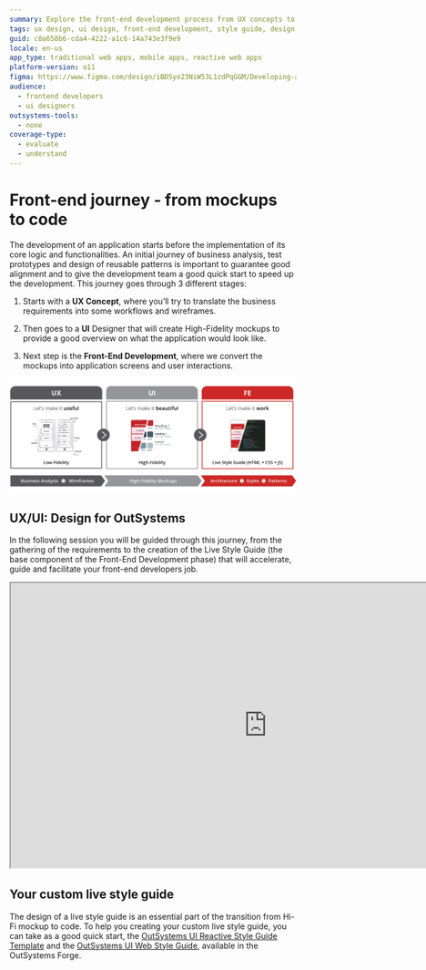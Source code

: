 ```yaml
---
summary: Explore the front-end development process from UX concepts to code implementation using OutSystems 11 (O11) in this detailed guide.
tags: ux design, ui design, front-end development, style guide, design systems
guid: c8a658b6-cda4-4222-a1c6-14a743e3f9e9
locale: en-us
app_type: traditional web apps, mobile apps, reactive web apps
platform-version: o11
figma: https://www.figma.com/design/iBD5yo23NiW53L1zdPqGGM/Developing-an-Application?node-id=5651-92&t=vWr5PKHXJehpR1kR-1
audience:
  - frontend developers
  - ui designers
outsystems-tools:
  - none
coverage-type:
  - evaluate
  - understand
---
```


# Front-end journey - from mockups to code

The development of an application starts before the implementation of its core logic and functionalities. An initial journey of business analysis, test prototypes and design of reusable patterns is important to guarantee good alignment and to give the development team a good quick start to speed up the development.
This journey goes through 3 different stages:

1. Starts with a **UX Concept**, where you’ll try to translate the business requirements into some workflows and wireframes.

1. Then goes to a **UI** Designer that will create High-Fidelity mockups to provide a good overview on what the application would look like.

1. Next step is the **Front-End Development**, where we convert the mockups into application screens and user interactions.

![Diagram illustrating the front-end development journey from UX with low-fidelity wireframes, to UI with high-fidelity mockups, to front-end with a live style guide including HTML, CSS, and JS.](images/front-end-journey.png "Front-End Development Journey")

## UX/UI: Design for OutSystems

In the following session you will be guided through this journey, from the gathering of the requirements to the creation of the Live Style Guide (the base component of the Front-End Development phase) that will accelerate, guide and facilitate your front-end developers job.

<iframe markdown="1" width="900" height="500"
src="https://www.youtube.com/embed/8ih45xQm8Gs">
</iframe>

## Your custom live style guide

The design of a live style guide is an essential part of the transition from Hi-Fi mockup to code. To help you creating your custom live style guide, you can take as a good quick start, the [OutSystems UI Reactive Style Guide Template](https://www.outsystems.com/forge/component-overview/7526/outsystems-ui-reactive-style-guide-template) and the [OutSystems UI Web Style Guide](https://www.outsystems.com/forge/component-overview/5119/outsystems-ui-style-guide), available in the OutSystems Forge.
